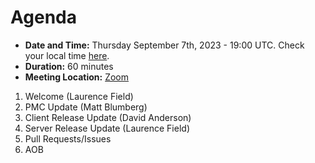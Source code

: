 # Agenda

* **Date and Time:** Thursday September 7th, 2023 - 19:00 UTC.  Check your local time [here](https://www.timeanddate.com/worldclock/converter.html?iso=20230907T190000&p1=791&p2=64&p3=179&p4=1440&p5=136&p6=309).
* **Duration:** 60 minutes
* **Meeting Location:** [Zoom](https://cern.zoom.us/j/69821783461?pwd=ZkVLbFltVWl6eXNKN2cvZmJpVzk2UT09 )

1. Welcome (Laurence Field) 
2. PMC Update (Matt Blumberg)
3. Client Release Update (David Anderson)
4. Server Release Update (Laurence Field) 
5. Pull Requests/Issues
6. AOB
